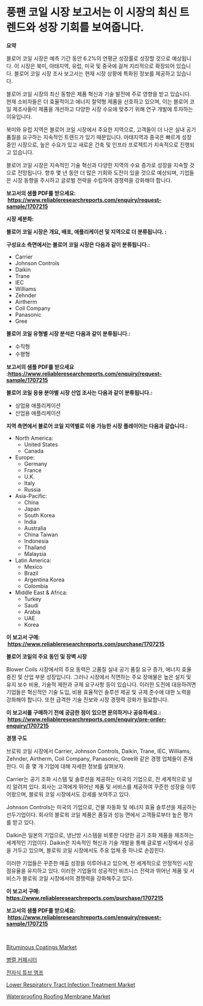<p><h1>풍팬 코일 시장 보고서는 이 시장의 최신 트렌드와 성장 기회를 보여줍니다.</h1></p><p><strong>요약</strong></p>
<p><p>블로어 코일 시장은 예측 기간 동안 6.2%의 연평균 성장률로 성장할 것으로 예상됩니다. 이 시장은 북미, 아태지역, 유럽, 미국 및 중국에 걸쳐 지리적으로 확장되어 있습니다. 블로어 코일 시장 조사 보고서는 현재 시장 상황에 특화된 정보를 제공하고 있습니다.</p><p>블로어 코일 시장의 최신 동향은 제품 혁신과 기술 발전에 주로 영향을 받고 있습니다. 현재 소비자들은 더 효율적이고 에너지 절약형 제품을 선호하고 있으며, 이는 블로어 코일 제조사들이 제품을 개선하고 다양한 시장 수요에 맞추기 위해 연구 개발에 투자하는 이유입니다.</p><p>북미와 유럽 지역은 블로어 코일 시장에서 주요한 지역으로, 고객들이 더 나은 실내 공기 품질을 요구하는 지속적인 트렌드가 있기 때문입니다. 아태지역과 중국은 빠르게 성장 중인 시장으로, 높은 수요가 있고 새로운 건축 및 인프라 프로젝트가 지속적으로 진행되고 있습니다.</p><p>블로어 코일 시장은 지속적인 기술 혁신과 다양한 지역의 수요 증가로 성장을 지속할 것으로 전망됩니다. 향후 몇 년 동안 더 많은 기회와 도전이 있을 것으로 예상되며, 기업들은 시장 동향을 주시하고 글로벌 전략을 수립하여 경쟁력을 강화해야 합니다.</p></p>
<p><strong>보고서의 샘플 PDF를 받으세요: &nbsp;<a href="https://www.reliableresearchreports.com/enquiry/request-sample/1707215">https://www.reliableresearchreports.com/enquiry/request-sample/1707215</a></strong></p>
<p><strong>시장 세분화:</strong></p>
<p><strong> 블로어 코일 시장은 개요, 배포, 애플리케이션 및 지역으로 더 분류됩니다. :</strong></p>
<p><strong>구성요소 측면에서는 블로어 코일 시장은 다음과 같이 분류됩니다.:</strong></p>
<p><ul><li>Carrier</li><li>Johnson Controls</li><li>Daikin</li><li>Trane</li><li>IEC</li><li>Williams</li><li>Zehnder</li><li>Airtherm</li><li>Coil Company</li><li>Panasonic</li><li>Gree</li></ul></p>
<p><strong> 블로어 코일 유형별 시장 분석은 다음과 같이 분류됩니다.:</strong></p>
<p><ul><li>수직형</li><li>수평형</li></ul></p>
<p><strong>보고서의 샘플 PDF를 받으세요 :<a href="https://www.reliableresearchreports.com/enquiry/request-sample/1707215">https://www.reliableresearchreports.com/enquiry/request-sample/1707215</a></strong></p>
<p><strong> 블로어 코일 응용 분야별 시장 산업 조사는 다음과 같이 분류됩니다.:</strong></p>
<p><ul><li>상업용 애플리케이션</li><li>산업용 애플리케이션</li></ul></p>
<p><strong>지역 측면에서 블로어 코일 지역별로 이용 가능한 시장 플레이어는 다음과 같습니다.:</strong></p>
<p><ul>
    <li>
        North America:
        <ul>
            <li>United States</li>
            <li>Canada</li>
        </ul>
    </li>
    <li>
        Europe:
        <ul>
            <li>Germany</li>
            <li>France</li>
            <li>U.K.</li>
            <li>Italy</li>
            <li>Russia</li>
        </ul>
    </li>
    <li>
        Asia-Pacific:
        <ul>
            <li>China</li>
            <li>Japan</li>
            <li>South Korea</li>
            <li>India</li>
            <li>Australia</li>
            <li>China Taiwan</li>
            <li>Indonesia</li>
            <li>Thailand</li>
            <li>Malaysia</li>
        </ul>
    </li>
    <li>
        Latin America:
        <ul>
            <li>Mexico</li>
            <li>Brazil</li>
            <li>Argentina Korea</li>
            <li>Colombia</li>
        </ul>
    </li>
    <li>
        Middle East & Africa:
        <ul>
            <li>Turkey</li>
            <li>Saudi</li>
            <li>Arabia</li>
            <li>UAE</li>
            <li>Korea</li>
        </ul>
    </li>
    </ul></p>
<p><strong>이 보고서 구매: &nbsp;<a href="https://www.reliableresearchreports.com/purchase/1707215">https://www.reliableresearchreports.com/purchase/1707215</a></strong></p>
<p><strong>블로어 코일의 주요 동인 및 장벽 시장</strong></p>
<p><p>Blower Coils 시장에서의 주요 동력은 고품질 실내 공기 품질 요구 증가, 에너지 효율 증진 및 산업 부문 성장입니다. 그러나 시장에서 직면하는 주요 장애물은 높은 설치 및 유지 보수 비용, 기술적 제한과 규제 요구사항 등이 있습니다. 이러한 도전에 대응하려면 기업들은 혁신적인 기술 도입, 비용 효율적인 솔루션 제공 및 규제 준수에 대한 노력을 강화해야 합니다. 또한 급격한 기술 진보와 시장 경쟁력 강화가 필요합니다.</p></p>
<p><strong>이 보고서를 구매하기 전에 궁금한 점이 있으면 문의하거나 공유하세요.: &nbsp;<a href="https://www.reliableresearchreports.com/enquiry/pre-order-enquiry/1707215">https://www.reliableresearchreports.com/enquiry/pre-order-enquiry/1707215</a></strong></p>
<p><strong>경쟁 구도</strong></p>
<p><p>브로워 코일 시장에서 Carrier, Johnson Controls, Daikin, Trane, IEC, Williams, Zehnder, Airtherm, Coil Company, Panasonic, Gree와 같은 경쟁 업체들이 존재한다. 이 중 몇 개 기업에 대해 자세한 정보를 살펴보자.</p><p>Carrier는 공기 조화 시스템 및 솔루션을 제공하는 미국의 기업으로, 전 세계적으로 널리 알려져 있다. 회사는 고객에게 뛰어난 제품 및 서비스를 제공하여 꾸준한 성장을 이루어왔으며, 블로워 코일 시장에서도 강세를 보여주고 있다.</p><p>Johnson Controls는 미국의 기업으로, 건물 자동화 및 에너지 효율 솔루션을 제공하는 선두기업이다. 회사의 블로워 코일 제품은 품질과 성능 면에서 고객들로부터 높은 평가를 받고 있다.</p><p>Daikin은 일본의 기업으로, 냉난방 시스템을 비롯한 다양한 공기 조화 제품을 제조하는 세계적인 기업이다. Daikin은 지속적인 혁신과 기술 개발을 통해 글로벌 시장에서 성공을 거두고 있으며, 블로워 코일 시장에서도 주요 업체 중 하나로 손꼽힌다.</p><p>이러한 기업들은 꾸준한 매출 성장을 이루어내고 있으며, 전 세계적으로 안정적인 시장 점유율을 유지하고 있다. 이러한 기업들의 성공적인 비즈니스 전략과 뛰어난 제품 및 서비스가 블로워 코일 시장에서의 경쟁력을 강화해주고 있다.</p></p>
<p><strong>이 보고서 구매: &nbsp; <a href="https://www.reliableresearchreports.com/purchase/1707215">https://www.reliableresearchreports.com/purchase/1707215</a></strong></p>
<p><strong>보고서의 샘플 PDF를 받으세요: &nbsp;<a href="https://www.reliableresearchreports.com/enquiry/request-sample/1707215">https://www.reliableresearchreports.com/enquiry/request-sample/1707215</a></strong><strong></strong></p>
<p>&nbsp;</p>
<p><p><a href="https://github.com/gulaimolin/Market-Research-Report-List-3/blob/main/bituminous-coatings-market.md">Bituminous Coatings Market</a></p><p><a href="https://github.com/lzrvbyqzftro57/Market-Research-Report-List-1/blob/main/3181423193872.md">병렬 커패시터</a></p><p><a href="https://github.com/vs019sa3m8x/Market-Research-Report-List-1/blob/main/6060525193873.md">전자식 튜브 앰프</a></p><p><a href="https://issuu.com/reportprime-2/docs/lower-respiratory-tract-infection-treatment-market">Lower Respiratory Tract Infection Treatment Market</a></p><p><a href="https://github.com/RoccoManning/Market-Research-Report-List-4/blob/main/waterproofing-roofing-membrane-market.md">Waterproofing Roofing Membrane Market</a></p></p>